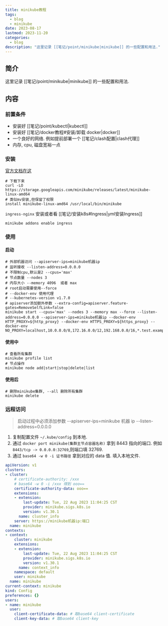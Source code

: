 ```yaml
---
title: minikube教程
tags:
  - blog
  - minikube
date: 2023-08-17
lastmod: 2023-11-20
categories:
  - blog
description: "这里记录 [[笔记/point/minikube|minikube]] 的一些配置和用法."
---
```


## 简介

这里记录 [[笔记/point/minikube|minikube]] 的一些配置和用法.

## 内容

### 前置条件

- 安装好 [[笔记/point/kubectl|kubectl]]
- 安装好 [[笔记/docker教程#安装/卸载 docker|docker]]
- 一个良好的网络. 例如提前部署一个 [[笔记/clash配置|clash代理]]
- 内存, cpu, 磁盘宽裕一点

### 安装

[官方文档在这](https://minikube.sigs.k8s.io/docs/start/)

```shell
# 下载下来
curl -LO https://storage.googleapis.com/minikube/releases/latest/minikube-linux-amd64
# 类似mv安装,但保留了权限
install minikube-linux-amd64 /usr/local/bin/minikube
```

`ingress-nginx` 安装或者看 [[笔记/安装k8s#Ingress|yml安装Ingress]]

```shell
minikube addons enable ingress
```

### 使用

#### 启动

```shell
# 外部机器访问 --apiserver-ips=minikube机器ip
# 监听接收 --listen-address=0.0.0.0
# 不限制cpu,默认是2 --cpus='max'
# 节点数量 --nodes 3
# 内存大小 --memory 4096  或者 max
# root启动需要使用--force
# --docker-env 使用代理
# --kubernetes-version v1.7.0
# apiserver添加额外参数 --extra-config=apiserver.feature-gates=RemoveSelfLink=false
minikube start --cpus='max' --nodes 3 --memory max --force --listen-address=0.0.0.0 --apiserver-ips=minikube机器ip --docker-env HTTP_PROXY=${http_proxy} --docker-env HTTPS_PROXY=${https_proxy} --docker-env NO_PROXY=localhost,10.0.0.0/8,172.16.0.0/12,192.168.0.0/16,*.test.example.com
```

#### 使用中

```
# 查看所有集群
minikube profile list
# 节点操作
minikube node add|start|stop|delete|list
```

#### 使用后

```
# 删除minikube集群, --all 删除所有集群
minikube delete 
```

### 远程访问

> 启动过程中必须添加参数
> --apiserver-ips=minikube 机器 ip
> --listen-address=0.0.0.0

1. 复制配置文件 `~/.kube/config` 到本地.
2. 通过 `docker port minikube(集群主节点容器名称)` 拿到 8443 指向的端口. 例如 `8443/tcp -> 0.0.0.0:32769`,则端口填 32769.
3. 通过 `base64 -w 0 -i 证书路径` 拿到对应的 data 值. 填入本地文件.

```yml
apiVersion: v1
clusters:
- cluster:
    # certificate-authority: /xxx
    # base64 -w 0 -i /xxx 得到 ooo==
    certificate-authority-data: ooo==
    extensions:
    - extension:
        last-update: Tue, 22 Aug 2023 11:04:25 CST
        provider: minikube.sigs.k8s.io
        version: v1.30.1
      name: cluster_info
    server: https://minikube机器ip:端口
  name: minikube
contexts:
- context:
    cluster: minikube
    extensions:
    - extension:
        last-update: Tue, 22 Aug 2023 11:04:25 CST
        provider: minikube.sigs.k8s.io
        version: v1.30.1
      name: context_info
    namespace: default
    user: minikube
  name: minikube
current-context: minikube
kind: Config
preferences: {}
users:
- name: minikube
  user:
    client-certificate-data: # 取base64 client-certificate
    client-key-data: # 取base64 client-key
```
